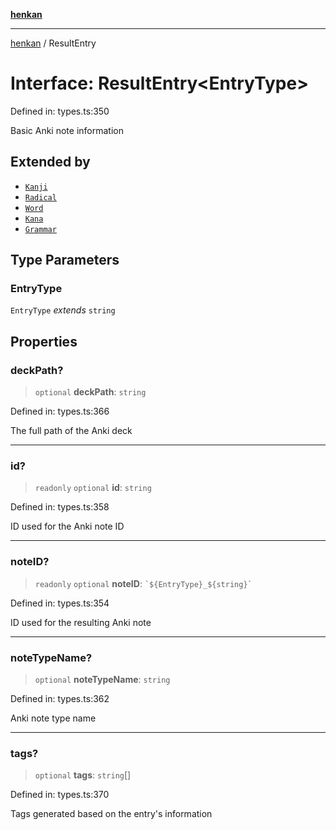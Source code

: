 [**henkan**](../README.md)

***

[henkan](../README.md) / ResultEntry

# Interface: ResultEntry\<EntryType\>

Defined in: types.ts:350

Basic Anki note information

## Extended by

- [`Kanji`](Kanji.md)
- [`Radical`](Radical.md)
- [`Word`](Word.md)
- [`Kana`](Kana.md)
- [`Grammar`](Grammar.md)

## Type Parameters

### EntryType

`EntryType` *extends* `string`

## Properties

### deckPath?

> `optional` **deckPath**: `string`

Defined in: types.ts:366

The full path of the Anki deck

***

### id?

> `readonly` `optional` **id**: `string`

Defined in: types.ts:358

ID used for the Anki note ID

***

### noteID?

> `readonly` `optional` **noteID**: `` `${EntryType}_${string}` ``

Defined in: types.ts:354

ID used for the resulting Anki note

***

### noteTypeName?

> `optional` **noteTypeName**: `string`

Defined in: types.ts:362

Anki note type name

***

### tags?

> `optional` **tags**: `string`[]

Defined in: types.ts:370

Tags generated based on the entry's information

